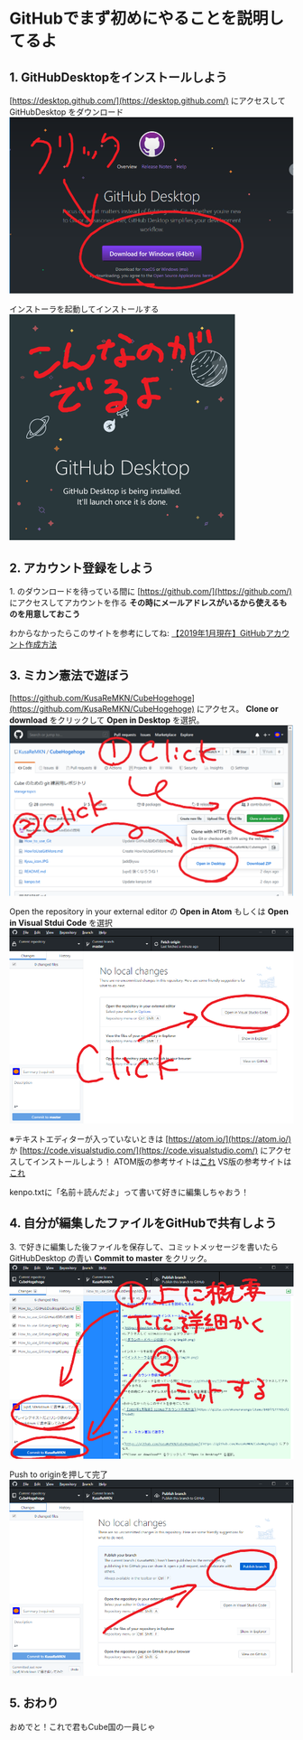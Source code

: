 # GitHubでまず初めにやることを説明してるよ

## 1. GitHubDesktopをインストールしよう

[https://desktop.github.com/](https://desktop.github.com/)
にアクセスして GitHubDesktop をダウンロード
![ダウンロードページの図](./img/img10.png)

インストーラを起動してインストールする
![インストーラを起動した図](./img/img20.png)


## 2. アカウント登録をしよう
1\. のダウンロードを待っている間に [https://github.com/](https://github.com/) にアクセスしてアカウントを作る
**その時にメールアドレスがいるから使えるものを用意しておこう**

わからなかったらこのサイトを参考にしてね:
[【2019年1月現在】GitHubアカウント作成方法](https://qiita.com/okumurakengo/items/848f7177765cf25fcde0)


## 3. ミカン憲法で遊ぼう

[https://github.com/KusaReMKN/CubeHogehoge](https://github.com/KusaReMKN/CubeHogehoge) にアクセス。
**Clone or download** をクリックして **Open in Desktop** を選択。
![ここまでの流れの図](./img/img30.png)

Open the repository in your external editor の **Open in Atom** もしくは **Open in Visual Stdui Code** を選択
![エディタで開く図](./img/img40.png)

※テキストエディターが入っていないときは
[https://atom.io/](https://atom.io/) か [https://code.visualstudio.com/](https://code.visualstudio.com/) にアクセスしてインストールしよう！
ATOM版の参考サイトは[これ](https://pg-happy.jp/atom-texteditor.html)
VS版の参考サイトは[これ](https://eng-entrance.com/texteditor-vscode)

kenpo.txtに「名前＋読んだよ」って書いて好きに編集しちゃおう！

## 4. 自分が編集したファイルをGitHubで共有しよう
3\. で好きに編集した後ファイルを保存して、コミットメッセージを書いたら GitHubDesktop の青い **Commit to master** をクリック。
![コミットする図](./img/img50.png)

Push to originを押して完了
![プッシュする図](./img/img60.png)

## 5. おわり
おめでと！これで君もCube国の一員じゃ
